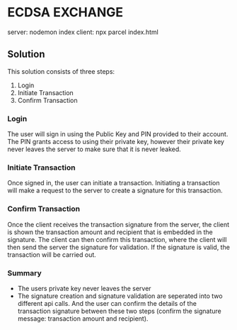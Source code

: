 # ECDSA EXCHANGE

server: nodemon index
client: npx parcel index.html

## Solution

This solution consists of three steps:

1. Login
2. Initiate Transaction
3. Confirm Transaction

### Login

The user will sign in using the Public Key and PIN provided to their account. The PIN grants access to using their private key, however their private key never leaves the server to make sure that it is never leaked.

### Initiate Transaction

Once signed in, the user can initiate a transaction. Initiating a transaction will make a request to the server to create a signature for this transaction.

### Confirm Transaction

Once the client receives the transaction signature from the server, the client is shown the transaction amount and recipient that is embedded in the signature. The client can then confirm this transaction, where the client will then send the server the signature for validation. If the signature is valid, the transaction will be carried out.

### Summary

- The users private key never leaves the server
- The signature creation and signature validation are seperated into two different api calls. And the user can confirm the details of the transaction signature between these two steps (confirm the signature message: transaction amount and recipient).